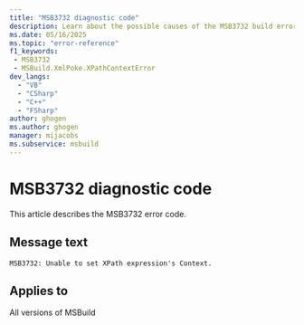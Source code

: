 ```yaml
---
title: "MSB3732 diagnostic code"
description: Learn about the possible causes of the MSB3732 build error, and get troubleshooting tips.
ms.date: 05/16/2025
ms.topic: "error-reference"
f1_keywords:
 - MSB3732
 - MSBuild.XmlPoke.XPathContextError
dev_langs:
  - "VB"
  - "CSharp"
  - "C++"
  - "FSharp"
author: ghogen
ms.author: ghogen
manager: mijacobs
ms.subservice: msbuild
---
```


# MSB3732 diagnostic code

<!-- :::ErrorDefinitionDescription::: -->
<!-- :::editable-content name="introDescription"::: -->
This article describes the MSB3732 error code.
<!-- :::editable-content-end::: -->

## Message text

<!-- :::editable-content name="messageText"::: -->
`MSB3732: Unable to set XPath expression's Context.`
<!-- :::editable-content-end::: -->
<!-- MSB3732: Unable to set XPath expression's Context. {0} -->

<!-- :::editable-content name="postOutputDescription"::: -->
<!--
{StrBegin="MSB3732: "}
-->
<!-- :::editable-content-end::: -->
<!-- :::ErrorDefinitionDescription-end::: -->

## Applies to

All versions of MSBuild

